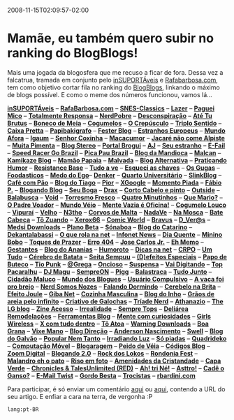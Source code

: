2008-11-15T02:09:57-02:00
# Mamãe, eu também quero subir no ranking do BlogBlogs!

Mais uma jogada da blogosfera que me recuso a ficar de fora. Dessa vez a falcatrua, tramada em conjunto pelo [inSUPORTÁveis](http://www.insuportaveis.com/) e [Rafabarbosa.com](http://rafabarbosa.com/), tem como objetivo cortar fila no ranking do [BlogBlogs](http://blogblogs.com.br/), linkando o máximo de blogs possível. E como o meme dos números funcionou, vamos lá...

[**inSUPORTÁveis**](http://www.insuportaveis.com/) – [**RafaBarbosa.com**](http://rafabarbosa.com/) – [**SNES-Classics**](http://snes-classics.blogspot.com/) – [**Lazer**](http://lazer2.blogspot.com/) – [**Paguei Mico**](http://www.pagueimico.com/) – [**Totalmente Responsa**](http://totalmenteresponsa.blogspot.com/) – [**NerdPobre**](http://nerdpobre.brogui.com/) – [**Desconspiração**](http://www.desconspiracao.com/) – [**Até Tu Brutus**](http://www.atetubrutos.blogspot.com/) – [**Boneco de Meia**](http://bonecodemeia.brogui.com/) – [**Cogumelos**](http://cogumelos.brogui.com/) – [**O Crepúsculo**](http://www.ocrepusculo.com/) – [**Triplo Sentido**](http://www.triplosentido.com/) – [**Caixa Pretta**](http://www.caixapretta.com.br/) – [**Papibakigrafo**](http://www.papibakigrafo.com/) – [**Fester Blog**](http://www.festerblog.com/) – [**Estranhos Europeus**](http://estranhos-europeus.blogspot.com/) – [**Mundo Afora**](http://www.mundo-afora.com/) – [**Igaum**](http://igaum.blogspot.com/) – [**Senhor Coxinha**](http://www.senhorcoxinha.com/) – [**Macacumor**](http://www.macacumor.com/) – [**Jacaré não come Alpiste**](http://jacarenaocomealpiste.blogspot.com/) – [**Muita Pimenta**](http://muitapimenta.com/) – [**Blog Stereo**](http://blogstereo.blogspot.com/) – [**Portal Brogui**](http://w.brogui.com/) – [**AJ**](http://aj.brogui.com/) – [**Seu estranho**](http://seuestranho.blogspot.com/) – [**E-Fail**](http://fail.brogui.com/) – [**Speed Racer Go Brazil**](http://speedracergobrazil.blogspot.com/) – [**Pica Pau Brazil**](http://picapaubrazil.blogspot.com/2008/11/mame-eu-quero-subir-no-ranking-do.html) – [**Blog da Mandioca**](http://www.blogdamandioca.com/) – [**Malcan**](http://blogdomalcan.blogspot.com/) – [**Kamikaze Blog**](http://www.kamikazeblog.com/) – [**Mamão Papaia**](http://locomamaopapaia.blogspot.com/) – [**Malvada**](http://www.malvada.blogspot.com/) – [**Blog Alternativa**](http://www.blogalternativa.com.br/) – [**Praticando Humor**](http://praticandohumor.blogspot.com/) – [**Resistance Base**](http://www.r-base.blogspot.com/) – [**Tudo a ve**](http://tudo-ave.blogspot.com/) – [**Esqueci as chaves**](http://esqueciaschaves.blogspot.com/) – [**Os Gugas**](http://osgugas.blogspot.com/) – [**Foodasticos**](http://foodasticos.blogspot.com/) – [**Medo do Ego**](http://medodoego.blogspot.com/)– [**Denker**](http://www.denker.com.br/) – [**Quarto Universitário**](http://www.quartouniversitario.com/) – [**SlinkBlog**](http://slinkassoficial.blogspot.com/) – [**Café com Pão**](http://www.cafecompao.com/) – [**Blog do Tiago**](http://tiagoemanuel.spaceblog.com.br/) – [**Pior**](http://pior.brogui.com/) – [**XGoogle**](http://xgoogle.com.br/blog/) – [**Momento Piada**](http://momentopiada.blogspot.com/) – [**Fábio P.**](http://www.fabiop.com.br) – [**Blogando Blog**](http://blogandoblog.info/) – [**Seu Boga**](http://www.seuboga.blogspot.com/) – [**Drax**](http://www.draxrio.com) – [**Corto Cabelo e pinto**](http://www.cortocabeloepinto.com/) – [**Outside**](http://outside.blog.br/) – [**Balabusca**](http://www.balabusca.com/) – [**Void**](http://void.brogui.com/) – [**Torresmo Fresco**](http://torresmofresco.com.br/) – [**Quatro Minutinhos**](http://quatrominutinhos.blogspot.com/) – [**Que Mario?**](http://www.quemario.brogui.com/) – [**O Padre Voador**](http://www.opadrevoador.com/) – [**Mundo Véio**](http://mundoveio.wordpress.com/) – [**Mente Vazia é Oficina!**](http://mentevaziaeoficina.blogspot.com/) – [**Cogumelo Louco**](http://www.cogumelolouco.com/) – [**Vipuraí**](http://vipurai.brogui.com/) – [**Velho**](http://www.insuportaveis.wordpress.com) – [**N3tho**](http://n3tho.com.br/) – [**Corvos de Malta**](http://corvosdemalta.blogspot.com/) – [**NadaVe**](http://nadave.net/) – [**Na Mosca**](http://namosca.brogui.com/) – [**Bate Cabeça**](http://batecabeca.com.br/) – [**Tô Zuando**](http://www.tozuando.com.br/) – [**Xerox66**](http://www.xerox66.blogspot.com/) – [**Comic World**](http://comicworld.zip.net/) – [**Bravus**](http://www.bravus.net) – [**D_Ver@s**](http://www.dveras.com/) – [**Medsi Downloads**](http://www.medsidownloads.com/) – [**Plano Beta**](http://www.planobeta.com/) – [**Sónaboa**](http://www.sonaboa.com/) – [**Blog do Catarino**](http://www.blogdocatarino.com/) – [**Dekantalabassi**](http://www.dekantalabassi.blogspot.com/) – [**O que rola na net**](http://rolananete.blogspot.com) – [**Infonet News**](http://www.infonetnews.com/) – [**Dia Quente**](http://diaquente.com/) – [**Minino Bobo**](http://mininobobo.blogspot.com/) – [**Toques de Prazer**](http://monikabaumann.blogspot.com/) – [**Erro 404**](http://404-erro.blogspot.com/) – [**Jose Carlos Jr.**](http://jcgmj-ggf.blogspot.com/) – [**Eh Memo**](http://ehmemo.com/) – [**Gestantes**](http://www.gestantes.net/) – [**Blog do Ananias**](http://jananias.blogspot.com/) – [**Humoroto**](http://humoroto.brogui.com/) – [**Dicas na net**](http://dicasgratisnanet.blogspot.com/) – [**CRPO**](http://crpo.blogspot.com/) – [**Um Tudo**](http://www.umtudo.com/) – [**Cérebro de Batata**](http://www.blogsilence.com/) – [**Seita Sempuu**](http://www.seitasenpuu.com/) – [**(D)efeitos Especiais**](http://d-efeitosespeciais.blogspot.com/) – [**Papo de Buteco**](http://papodebuteco.brogui.com/) – [**Tio Punk**](http://tiopunk.com/) – [**@Grega**](http://www.hephesto.com/agrega/) – [**Oncioso**](http://oncioso.blogspot.com/) – [**Suspensa**](http://www.suspensa.info/) – [**Vai Digitando**](http://vaidigitando.blogspot.com/) – [**Top Pacaralhu**](http://www.toppacaralhu.com/) – [**DJ Magu**](http://djmagu.blogspot.com) – [**SempreON**](http://sempreon.blogspot.com/) – [**Pigg**](http://pigg.com.br/) – [**Balastraca**](http://balastraca.blogspot.com/) – [**Tudo Junto**](http://tudojunto.org/) – [**Cidadão Maluco**](http://cidadaomaluco.blogspot.com/) – [**Mundo dos Blogues**](http://mundodosblogues.blogspot.com/) – [**Usuário Compulsivo**](http://usuariocompulsivo.blogspot.com/) – [**A vaca foi pro brejo**](http://www.avacafoiprobrejo.com/) – [**Nerd Somos Nozes**](http://www.nerdssomosnozes.com/) – [**Falando Dormindo**](http://midiaville.com.br/blog/) – [**Cerebelo na Brita**](http://cerebelonabrita.blogspot.com/) – [**Efeito Joule**](http://www.efeitojoule.com/) – [**Giba Net**](http://gibanet.blogspot.com/) – [**Cozinha Masculina**](http://cozinhamasculina.blogspot.com) – [**Blog do Inho**](http://blogdoinho.blogspot.com/) – [**Grãos de areia pelo infinito**](http://graosdeareiapeloinfinito.blogspot.com/) – [**Criativo de Galochas**](http://criativodegalochas.blogspot.com/) – [**Tríade Nerd**](http://atriade.wordpress.com/) – [**Athanazio**](http://www.athanazio.com/) – [**The LG blog**](http://thelgblog.blogspot.com/) – [**Zine Acesso**](http://www.zineacesso.com/) – [**Irrealidade**](http://pbay.blogspot.com/) – [**Sempre Tops**](http://www.sempretops.com/) – [**Deliárea Remodelações**](http://deliarea.blogspot.com/) – [**Ferramentas Blog**](http://ferramentasblog.blogspot.com/) – [**Mente com curiosidades**](http://www.mentecomcuriosidades.blogas.com.br/) – [**Girls Wireless**](http://amandaedalete.wordpress.com/) – [**X com tudo dentro**](http://xcomtudodentro.blogspot.com/) – [**Tô Atoa**](http://toatoaweb.blogspot.com/) – [**Warning Downloads**](http://warningdowns.blogspot.com/) – [**Boa Grana**](http://boagrana.info/) – [**Vixe Mano**](http://vixemano.blogspot.com/) – [**Blog Direção**](http://www.direcao.net/) – [**Anderson Nascimento**](http://www.andersonnascimento.com/blog/) – [**Swell**](http://swell.brogui.com/) – [**Blog do Galvão**](http://bloggalvao.blogspot.com/) – [**Popular Nem Tanto**](http://popularnemtanto.blogspot.com/) – [**Irradiando Luz**](http://irradiandoluz.blogspot.com/) – [**Só piadas**](http://sopiadasaqui.blogspot.com/) – [**Quadrideko**](http://quadrideko.blogspot.com/) – [**Computação Móvel**](http://compmovel.blogspot.com/) – [**Blogaragem**](http://blogaragem.com/) – [**Peido de Véia**](http://peidodeveia.blogspot.com/) – [**Códigos Blog**](http://www.codigosblog.com.br/) – [**Zoom Digital**](http://www.zoomdigital.org/) – [**Blogando 2.0**](http://blogando20.blogspot.com/) – [**Rock dos Lokos**](http://rockdoslokos.blogspot.com/) – [**Rondonia Fest**](http://tvrondoniafest.blogspot.com/) – [**Malandro eh o pato**](http://malandroehopato.blogspot.com/) – [**Riso em foto**](http://risoemfoto.blogspot.com/) – [**Amenidades da Cristandade**](http://amenidadesdacristandade.blogspot.com/) – [**Capa Verde**](http://capaverde.net/) – [**Chronicles & TalesUnlimited (RED)**](http://crazyseawolf.blogspot.com/) – [**Ah! tri Né!**](http://www.ahtrine.com.br/) – [**Asttro!**](http://oblog.com.br/asttro/) – [**Cadê o Ganso?**](http://cadeoganso.blogspot.com/) – [**E-Mail Twist**](http://mailtwist.blogspot.com/) – [**Gordo Besta**](http://gordobesta.blogspot.com/) – [**Trocistas**](http://www.trocistas.com/) – [**rbardini.com**](http://rbardini.com/)

Para participar, é só enviar um comentário [aqui](http://www.insuportaveis.com/2008/11/12/mamae-eu-quero-subir-no-ranking-do-blogblogs/) ou [aqui](http://rafabarbosa.com/2008/11/12/campanha-mamae-eu-quero-subir-no-ranking-do-blogblogs/), contendo a URL do seu artigo. E enfiar a cara na terra, de vergonha :P

`lang:pt-BR`

